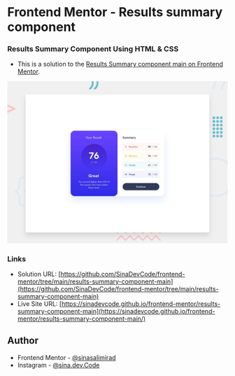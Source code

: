 # Frontend Mentor - Results summary component

### Results Summary Component Using HTML & CSS
- This is a solution to the [Results Summary component main on Frontend Mentor](https://www.frontendmentor.io/challenges/results-summary-component-CE_K6s0maV).

![Design preview for the QR code component coding challenge](./design/desktop-preview.jpg)

### Links
- Solution URL: [https://github.com/SinaDevCode/frontend-mentor/tree/main/results-summary-component-main](https://github.com/SinaDevCode/frontend-mentor/tree/main/results-summary-component-main)
- Live Site URL: [https://sinadevcode.github.io/frontend-mentor/results-summary-component-main](https://sinadevcode.github.io/frontend-mentor/results-summary-component-main/)

## Author
- Frontend Mentor - [@sinasalimirad](https://www.frontendmentor.io/profile/SinaDevCode)
- Instagram - [@sina.dev.Code](https://www.instagram.com/sina.dev.code)
